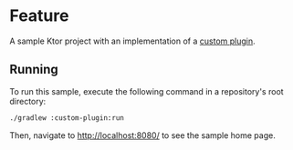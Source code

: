 # Feature

A sample Ktor project with an implementation of a [custom plugin](https://ktor.io/docs/creating-custom-plugins.html).

## Running

To run this sample, execute the following command in a repository's root directory:

```bash
./gradlew :custom-plugin:run
```
 
Then, navigate to [http://localhost:8080/](http://localhost:8080/) to see the sample home page.  